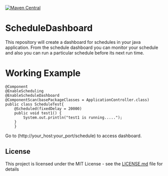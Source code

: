 [![Maven Central](https://maven-badges.herokuapp.com/maven-central/com.github.varshaupadhyay/schedule-dashboard/badge.svg)](https://maven-badges.herokuapp.com/maven-central/com.github.varshaupadhyay/schedule-dashboard/)

# ScheduleDashboard
This repository will create a dashboard for schedules in your java application.
From the schedule dashboard you can monitor your schedule and also you can run a particular schedule before its next run time.

# Working Example

```
@Component
@EnableScheduling
@EnableScheduleDashboard
@ComponentScan(basePackageClasses = ApplicationController.class)
public class ScheduleTest{
	@Scheduled(fixedDelay = 20000)
	public void test1() {
		System.out.println("test1 is running.....");
	}
	}
  ```
  Go to (http://your_host:your_port/schedule) to access dashboard.
  
  
## License

This project is licensed under the MIT License - see the [LICENSE.md](LICENSE.md) file for details
